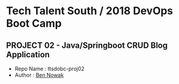 # Tech Talent South / 2018 DevOps Boot Camp
## PROJECT 02 - Java/Springboot CRUD Blog Application

- Repo Name : ttsdobc-proj02
- Author : [Ben Nowak](https://bennowak.github.io)
